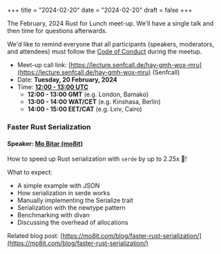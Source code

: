 +++
title = "2024-02-20"
date = "2024-02-20"
draft = false
+++

The February, 2024 Rust for Lunch meet-up. We'll have a single
talk and then time for questions afterwards.

We'd like to remind everyone that all participants (speakers, moderators, and
attendees) must follow the [Code of Conduct](@/about.md#code-of-conduct) during
the meetup.

- Meet-up call link: [https://lecture.senfcall.de/hay-gmh-wox-mru](https://lecture.senfcall.de/hay-gmh-wox-mru) (Senfcall)
- Date: **Tuesday, 20 February, 2024**
- Time: [**12:00 - 13:00 UTC**](https://everytimezone.com/s/d15dbd5e)
  - **12:00 - 13:00 GMT** (e.g. London, Bamako)
  - **13:00 - 14:00 WAT/CET** (e.g. Kinshasa, Berlin)
  - **14:00 - 15:00 EET/CAT** (e.g. Lviv, Cairo)

### Faster Rust Serialization

#### Speaker: [Mo Bitar (mo8it)](https://mo8it.com/)

How to speed up Rust serialization with `serde` by up to 2.25x 🚀!

What to expect:

- A simple example with JSON
- How serialization in serde works
- Manually implementing the Serialize trait
- Serialization with the newtype pattern
- Benchmarking with divan
- Discussing the overhead of allocations

Related blog post: [https://mo8it.com/blog/faster-rust-serialization/](https://mo8it.com/blog/faster-rust-serialization/)
